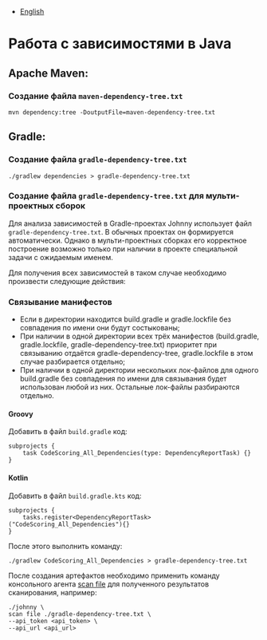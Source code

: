 - [English](../../dependencies/java.en/)

# Работа с зависимостями в Java

## Apache Maven:

### Создание файла `maven-dependency-tree.txt`

```
mvn dependency:tree -DoutputFile=maven-dependency-tree.txt
```

## Gradle:

### Создание файла `gradle-dependency-tree.txt`

```
./gradlew dependencies > gradle-dependency-tree.txt
```

### Создание файла `gradle-dependency-tree.txt` для мульти-проектных сборок

Для анализа зависимостей в Gradle-проектах Johnny использует файл `gradle-dependency-tree.txt`. В обычных проектах он формируется автоматически. Однако в мульти-проектных сборках его корректное построение возможно только при наличии в проекте специальной задачи с ожидаемым именем.

Для получения всех зависимостей в таком случае необходимо произвести следующие действия:

### Связывание манифестов

- Если в директории находится build.gradle и gradle.lockfile без совпадения по имени они будут состыкованы;
- При наличии в одной директории всех трёх манифестов (build.gradle, gradle.lockfile, gradle-dependency-tree.txt) приоритет при связыванию отдаётся gradle-dependency-tree, gradle.lockfile в этом случае разбирается отдельно;
- При наличии в одной директории нескольких лок-файлов для одного build.gradle без совпадения по имени для связывания будет использован любой из них. Остальные лок-файлы разбираются отдельно.

#### Groovy

Добавить в файл `build.gradle` код:

```
subprojects {
    task CodeScoring_All_Dependencies(type: DependencyReportTask) {}
}
```

#### Kotlin

Добавить в файл `build.gradle.kts` код:

```
subprojects {
    tasks.register<DependencyReportTask>("CodeScoring_All_Dependencies"){}
}
```

После этого выполнить команду:

```
./gradlew CodeScoring_All_Dependencies > gradle-dependency-tree.txt
```

После создания артефактов необходимо применить команду консольного агента [scan file](/agent/scan-file) для полученного результатов сканирования, например:

```
./johnny \
scan file ./gradle-dependency-tree.txt \
--api_token <api_token> \
--api_url <api_url>
```
